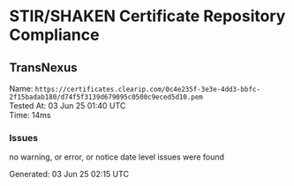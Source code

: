 # STIR/SHAKEN Certificate Repository Compliance

## TransNexus

Name: `https://certificates.clearip.com/0c4e235f-3e3e-4dd3-bbfc-2f15badab180/d74f5f3139d679095c0500c9eced5d10.pem`\
Tested At: 03 Jun 25 01:40 UTC\
Time: 14ms

### Issues

no warning, or error, or notice date level issues were found

Generated: 03 Jun 25 02:15 UTC